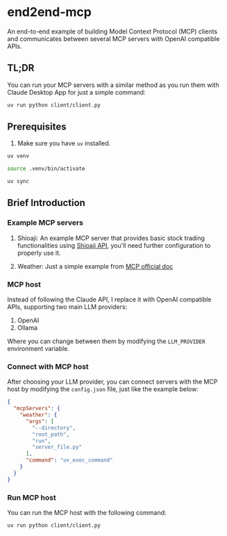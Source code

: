 # end2end-mcp

An end-to-end example of building Model Context Protocol (MCP) clients and communicates between several MCP servers with OpenAI compatible APIs.

## TL;DR

You can run your MCP servers with a similar method as you run them with Claude Desktop App for just a simple command:

```bash
uv run python client/client.py
```

## Prerequisites

1. Make sure you have `uv` installed.

```bash
uv venv

source .venv/bin/activate

uv sync
```

## Brief Introduction

### Example MCP servers

1. Shioaji: An example MCP server that provides basic stock trading functionalities using [Shioaji API](https://sinotrade.github.io/), you'll need further configuration to properly use it.

2. Weather: Just a simple example from [MCP official doc](https://modelcontextprotocol.io/quickstart/server)

### MCP host

Instead of following the Claude API, I replace it with OpenAI compatible APIs, supporting two main LLM providers:

1. OpenAI
2. Ollama

Where you can change between them by modifying the `LLM_PROVIDER` environment variable.

### Connect with MCP host

After choosing your LLM provider, you can connect servers with the MCP host by modifying the `config.json` file, just like the example below:

```json
{
  "mcpServers": {
    "weather": {
      "args": [
        "--directory",
        "root_path",
        "run",
        "server_file.py"
      ],
      "command": "uv_exec_command"
    }
  }
}
```

### Run MCP host

You can run the MCP host with the following command:

```bash
uv run python client/client.py
```